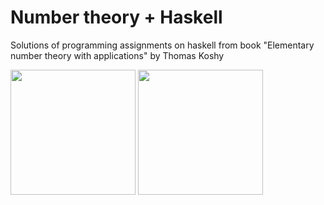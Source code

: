 # Number theory + Haskell
Solutions of programming assignments on haskell from book "Elementary number theory with applications" by Thomas Koshy

<img src="http://ecx.images-amazon.com/images/I/51rh4IJkGXL.jpg" height="200">
<img src="http://www.unixstickers.com/image/cache/data/stickers/haskell/Haskell.sh-600x600.png" height="200">
